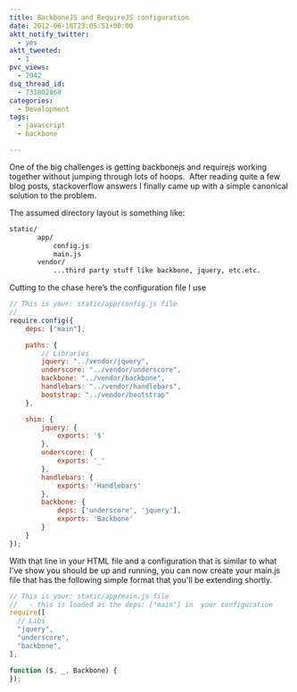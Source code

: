 ```yaml
---
title: BackboneJS and RequireJS configuration
date: 2012-06-18T23:05:51+00:00
aktt_notify_twitter:
  - yes
aktt_tweeted:
  - 1
pvc_views:
  - 7942
dsq_thread_id:
  - 731802869
categories:
  - Development
tags:
  - javascript
  - backbone

---
```

One of the big challenges is getting backbonejs and requirejs working together without jumping through lots of hoops.  After reading quite a few blog posts, stackoverflow answers I finally came up with a simple canonical solution to the problem.

The assumed directory layout is something like:

```bash
static/
       app/
           config.js
           main.js
       vendor/
           ...third party stuff like backbone, jquery, etc.etc.
```

Cutting to the chase here&#8217;s the configuration file I use

```javascript
// This is your: static/app/config.js file
//
require.config({
    deps: ["main"],

    paths: {
        // Libraries
        jquery: "../vendor/jquery",
        underscore: "../vendor/underscore",
        backbone: "../vendor/backbone",
        handlebars: "../vendor/handlebars",
        bootstrap: "../vendor/bootstrap"
    },

    shim: {
        jquery: {
            exports: '$'
        },
        underscore: {
            exports: '_'
        },
        handlebars: {
            exports: 'Handlebars'
        },
        backbone: {
            deps: ['underscore', 'jquery'],
            exports: 'Backbone'
        }
    }
});
```

With that line in your HTML file and a configuration that is similar to what I've show you should be up and running, you can now create your main.js file that has the following simple format that you'll be extending shortly.

```javascript
// This is your: static/app/main.js file
//   - this is loaded as the deps: ["main"] in  your configuration
require([
  // Libs
  "jquery",
  "underscore",
  "backbone",
],

function ($, _, Backbone) {
});
```
